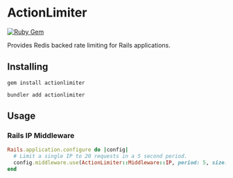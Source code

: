# ActionLimiter

[![Ruby Gem](https://github.com/angryboat/actionlimiter/actions/workflows/ruby-gem.yml/badge.svg?event=push)](https://github.com/angryboat/actionlimiter/actions/workflows/ruby-gem.yml)

Provides Redis backed rate limiting for Rails applications.

## Installing

```shell
gem install actionlimiter
```

```shell
bundler add actionlimiter
```

## Usage

### Rails IP Middleware

```ruby
Rails.application.configure do |config|
  # Limit a single IP to 20 requests in a 5 second period.
  config.middleware.use(ActionLimiter::Middleware::IP, period: 5, size: 20)
end
```
